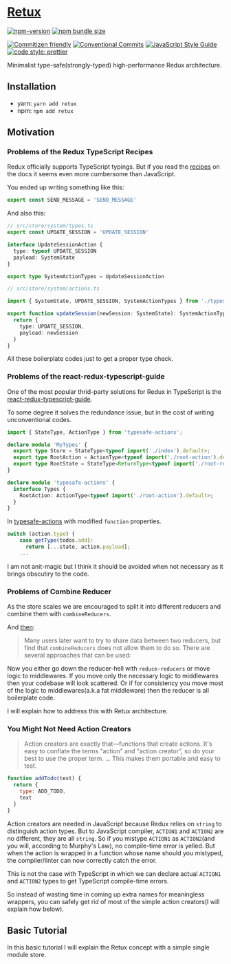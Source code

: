 # [Retux](https://github.com/crimx/retux/tree/master/packages/retux)

[![npm-version](https://img.shields.io/npm/v/retux.svg)](https://www.npmjs.com/package/retux)
[![npm bundle size](https://img.shields.io/bundlephobia/minzip/retux)](https://bundlephobia.com/result?p=retux)

[![Commitizen friendly](https://img.shields.io/badge/commitizen-friendly-brightgreen.svg?maxAge=2592000)](http://commitizen.github.io/cz-cli/)
[![Conventional Commits](https://img.shields.io/badge/Conventional%20Commits-1.0.0-brightgreen.svg?maxAge=2592000)](https://conventionalcommits.org)
[![JavaScript Style Guide](https://img.shields.io/badge/code_style-standard-brightgreen.svg)](https://standardjs.com)
[![code style: prettier](https://img.shields.io/badge/code_style-prettier-ff69b4.svg?style=flat-square)](https://github.com/prettier/prettier)

Minimalist type-safe(strongly-typed) high-performance Redux architecture.

## Installation

- yarn: `yarn add retux`
- npm: `npm add retux`

## Motivation

### Problems of the Redux TypeScript Recipes

Redux officially supports TypeScript typings. But if you read the [recipes](https://redux.js.org/recipes/usage-with-typescript#usage-with-typescript) on the docs it seems even more cumbersome than JavaScript.

You ended up writing something like this:

```typescript
export const SEND_MESSAGE = 'SEND_MESSAGE'
```

And also this:

```typescript
// src/store/system/types.ts
export const UPDATE_SESSION = 'UPDATE_SESSION'

interface UpdateSessionAction {
  type: typeof UPDATE_SESSION
  payload: SystemState
}

export type SystemActionTypes = UpdateSessionAction
```

```typescript
// src/store/system/actions.ts

import { SystemState, UPDATE_SESSION, SystemActionTypes } from './types'

export function updateSession(newSession: SystemState): SystemActionTypes {
  return {
    type: UPDATE_SESSION,
    payload: newSession
  }
}
```

All these boilerplate codes just to get a proper type check.

### Problems of the react-redux-typescript-guide

One of the most popular thrid-party solutions for Redux in TypeScript is the [react-redux-typescript-guide](https://github.com/piotrwitek/react-redux-typescript-guide#redux---typing-patterns).

To some degree it solves the redundance issue, but in the cost of writing unconventional codes.

```typescript
import { StateType, ActionType } from 'typesafe-actions';

declare module 'MyTypes' {
  export type Store = StateType<typeof import('./index').default>;
  export type RootAction = ActionType<typeof import('./root-action').default>;
  export type RootState = StateType<ReturnType<typeof import('./root-reducer').default>>;
}

declare module 'typesafe-actions' {
  interface Types {
    RootAction: ActionType<typeof import('./root-action').default>;
  }
}
```

In [typesafe-actions](https://github.com/piotrwitek/typesafe-actions#action-helpers) with modified `function` properties.

```typescript
switch (action.type) {
    case getType(todos.add):
      return [...state, action.payload];
    ...
```

I am not anit-magic but I think it should be avoided when not necessary as it brings obscutiry to the code.

### Problems of Combine Reducer

As the store scales we are encouraged to split it into different reducers and combine them with `combineReducers`.

And [then](https://redux.js.org/faq/reducers#how-do-i-share-state-between-two-reducers-do-i-have-to-use-combinereducers):

> Many users later want to try to share data between two reducers, but find that `combineReducers` does not allow them to do so. There are several approaches that can be used:

Now you either go down the reducer-hell with `reduce-reducers` or move logic to middlewares. If you move only the necessary logic to middlewares then your codebase will look scattered. Or if for consistency you move most of the logic to middlewares(a.k.a fat middleware) then the reducer is all boilerplate code.

I will explain how to address this with Retux architecture.

### You Might Not Need Action Creators

> Action creators are exactly that—functions that create actions. It's easy to conflate the terms “action” and “action creator”, so do your best to use the proper term.
> ...
> This makes them portable and easy to test.

```javascript
function addTodo(text) {
  return {
    type: ADD_TODO,
    text
  }
}
```

Action creators are needed in JavaScript because Redux relies on `string` to distinguish action types. But to JavaScript compiler, `ACTION1` and `ACTION2` are no different, they are all `string`. So if you mistype `ACTION1` as `ACTION2`(and you will, according to Murphy's Law), no compile-time error is yelled. But when the action is wrapped in a function whose name should you mistyped, the compiler/linter can now correctly catch the error.

This is not the case with TypeScript in which we can declare actual `ACTION1` and `ACTION2` types to get TypeScript compile-time errors.

So instead of wasting time in coming up extra names for meaningless wrappers, you can safely get rid of most of the simple action creators(I will explain how below).

## Basic Tutorial

In this basic tutorial I will explain the Retux concept with a simple single module store.



